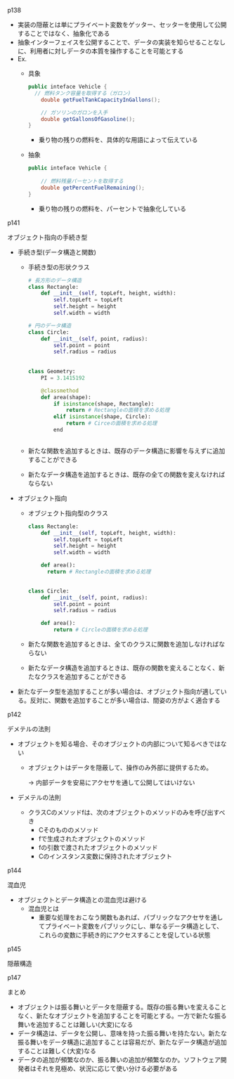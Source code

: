 p138

- 実装の隠蔽とは単にプライベート変数をゲッター、セッターを使用して公開することではなく、抽象化である
- 抽象インターフェイスを公開することで、データの実装を知らせることなしに、利用者に対しデータの本質を操作することを可能とする
- Ex.
    - 具象
        
        ```java
        public inteface Vehicle {
          // 燃料タンク容量を取得する（ガロン)
        	double getFuelTankCapacityInGallons();
        
        	// ガソリンのガロンを入手
        	double getGallonsOfGasoline();
        }
        ```
        
        - 乗り物の残りの燃料を、具体的な用語によって伝えている
    - 抽象
        
        ```java
        public inteface Vehicle {
        	
        	// 燃料残量パーセントを取得する
        	double getPercentFuelRemaining();
        }
        ```
        
        - 乗り物の残りの燃料を、パーセントで抽象化している

p141

オブジェクト指向の手続き型

- 手続き型(データ構造と関数)
    - 手続き型の形状クラス
        
        ```python
        # 長方形のデータ構造
        class Rectangle:
        	def __init__(self, topLeft, height, width):
        		self.topLeft = topLeft
        		self.height = height
        		self.width = width
        
        # 円のデータ構造
        class Circle:
        	def __init__(self, point, radius):
        		self.point = point
        		self.radius = radius
        		
        		
        class Geometry:
        	PI = 3.1415192
        
        	@classmethod
        	def area(shape):
        		if isinstance(shape, Rectangle):
        			return # Rectangleの面積を求める処理
        		elif isinstance(shape, Circle):
        			return # Circeの面積を求める処理
        		end
        	
        ```
        
    - 新たな関数を追加するときは、既存のデータ構造に影響を与えずに追加することができる
    - 新たなデータ構造を追加するときは、既存の全ての関数を変えなければならない
- オブジェクト指向
    - オブジェクト指向型のクラス
        
        ```python
        class Rectangle:
        	def __init__(self, topLeft, height, width):
        		self.topLeft = topLeft
        		self.height = height
        		self.width = width
        
        	def area():
        	  return # Rectangleの面積を求める処理
        	 
        
        class Circle:
        	def __init__(self, point, radius):
        		self.point = point
        		self.radius = radius
        
        	def area():
        		return # Circleの面積を求める処理
        ```
        
    - 新たな関数を追加するときは、全てのクラスに関数を追加しなければならない
    - 新たなデータ構造を追加するときは、既存の関数を変えることなく、新たなクラスを追加することができる
- 新たなデータ型を追加することが多い場合は、オブジェクト指向が適している。反対に、関数を追加することが多い場合は、間姿の方がよく適合する

p142

デメテルの法則

- オブジェクトを知る場合、そのオブジェクトの内部について知るべきではない
    - オブジェクトはデータを隠蔽して、操作のみ外部に提供するため。
        
        → 内部データを安易にアクセサを通して公開してはいけない
        
- デメテルの法則
    - クラスCのメソッドfは、次のオブジェクトのメソッドのみを呼び出すべき
        - Cそのもののメソッド
        - fで生成されたオブジェクトのメソッド
        - fの引数で渡されたオブジェクトのメソッド
        - Cのインスタンス変数に保持されたオブジェクト

p144

混血児

- オブジェクトとデータ構造との混血児は避ける
    - 混血児とは
        - 重要な処理をおこなう関数もあれば、パブリックなアクセサを通してプライベート変数をパブリックにし、単なるデータ構造として、これらの変数に手続き的にアクセスすることを促している状態

p145

隠蔽構造

p147

まとめ

- オブジェクトは振る舞いとデータを隠蔽する。既存の振る舞いを変えることなく、新たなオブジェクトを追加することを可能とする。一方で新たな振る舞いを追加することは難しい(大変)になる
- データ構造は、データを公開し、意味を持った振る舞いを持たない。新たな振る舞いをデータ構造に追加することは容易だが、新たなデータ構造が追加することは難しく(大変)なる
- データの追加が頻繁なのか、振る舞いの追加が頻繁なのか。ソフトウェア開発者はそれを見極め、状況に応じて使い分ける必要がある